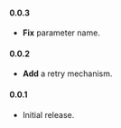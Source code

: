 #### 0.0.3
  - **Fix** parameter name.

#### 0.0.2
  - **Add** a retry mechanism.

#### 0.0.1
  - Initial release.
